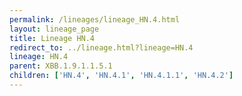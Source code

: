 ```yaml
---
permalink: /lineages/lineage_HN.4.html
layout: lineage_page
title: Lineage HN.4
redirect_to: ../lineage.html?lineage=HN.4
lineage: HN.4
parent: XBB.1.9.1.1.5.1
children: ['HN.4', 'HN.4.1', 'HN.4.1.1', 'HN.4.2']
---
```


